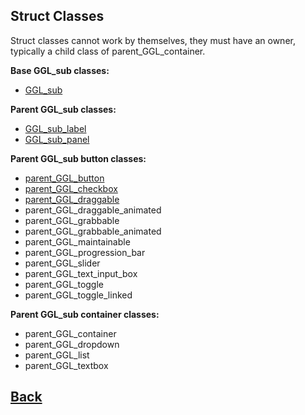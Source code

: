 ## Struct Classes

Struct classes cannot work by themselves, they must have an owner, typically a child class of parent_GGL_container.

**Base GGL_sub classes:**
- [GGL_sub](https://github.com/Ced30/GML-GUI-Library-GGL-Documentation/blob/main/API%20GGL_sub.md)

**Parent GGL_sub classes:**
- [GGL_sub_label](https://github.com/Ced30/GML-GUI-Library-GGL-Documentation/blob/main/API%20GGL_sub_label.md)
- [GGL_sub_panel](https://github.com/Ced30/GML-GUI-Library-GGL-Documentation/blob/main/API%20GGL_sub_panel.md)

**Parent GGL_sub button classes:**
- [parent_GGL_button](https://github.com/Ced30/GML-GUI-Library-GGL-Documentation/blob/main/API%20parent_GGL_button.md)
- [parent_GGL_checkbox](https://github.com/Ced30/GML-GUI-Library-GGL-Documentation/blob/main/API%20parent_GGL_checkbox.md)
- [parent_GGL_draggable](https://github.com/Ced30/GML-GUI-Library-GGL-Documentation/blob/main/API%20parent_GGL_draggable.md)
- parent_GGL_draggable_animated
- parent_GGL_grabbable
- parent_GGL_grabbable_animated
- parent_GGL_maintainable
- parent_GGL_progression_bar
- parent_GGL_slider
- parent_GGL_text_input_box
- parent_GGL_toggle
- parent_GGL_toggle_linked

**Parent GGL_sub container classes:**
- parent_GGL_container
- parent_GGL_dropdown
- parent_GGL_list
- parent_GGL_textbox

## [Back](https://github.com/Ced30/GML-GUI-Library-GGL-Documentation/blob/main/README.md)
